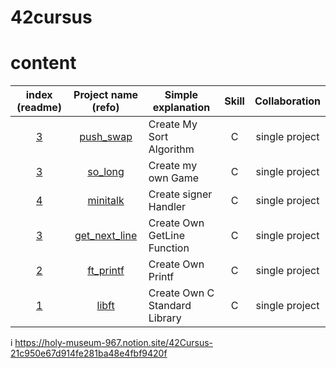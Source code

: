 # 42cursus


# content

|index (readme)|Project name (refo)|Simple explanation|Skill|Collaboration|
|:---:|:---:|---|:---:|:---:|
|[3](#push_swap)|[push_swap](https://github.com/mantoing/42cursus/tree/main/push_swap)|Create My Sort Algorithm|C|single project|
|[3](#so_long)|[so_long](https://github.com/mantoing/42cursus/tree/main/so_long)|Create my own Game|C|single project|
|[4](#minitalk)|[minitalk](https://github.com/mantoing/42cursus/tree/main/minitalk)|Create signer Handler|C|single project|
|[3](#get_next_line)|[get_next_line](https://github.com/mantoing/42cursus/tree/main/libft)|Create Own GetLine Function|C|single project|
|[2](#ft_printf)|[ft_printf](https://github.com/mantoing/42cursus/tree/main/ft_printf)|Create Own Printf|C|single project|
|[1](#libft)|[libft](https://github.com/mantoing/42cursus/tree/main/libft)|Create Own C Standard Library|C|single project|

i
https://holy-museum-967.notion.site/42Cursus-21c950e67d914fe281ba48e4fbf9420f
